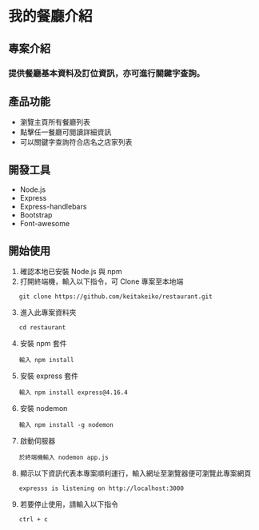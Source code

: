 # 我的餐廳介紹

## 專案介紹

### 提供餐廳基本資料及訂位資訊，亦可進行關鍵字查詢。

## 產品功能

- 瀏覽主頁所有餐廳列表
- 點擊任一餐廳可閱讀詳細資訊
- 可以關鍵字查詢符合店名之店家列表

## 開發工具

- Node.js
- Express
- Express-handlebars
- Bootstrap
- Font-awesome

## 開始使用

1. 確認本地已安裝 Node.js 與 npm
2. 打開終端機，輸入以下指令，可 Clone 專案至本地端

```
   git clone https://github.com/keitakeiko/restaurant.git
```

3. 進入此專案資料夾

```
   cd restaurant
```

4. 安裝 npm 套件

```
   輸入 npm install
```

5. 安裝 express 套件

```
   輸入 npm install express@4.16.4
```

6. 安裝 nodemon

```
   輸入 npm install -g nodemon
```

7. 啟動伺服器

```
   於終端機輸入 nodemon app.js
```

8. 顯示以下資訊代表本專案順利運行，輸入網址至瀏覽器便可瀏覽此專案網頁

```
   expresss is listening on http://localhost:3000
```

9. 若要停止使用，請輸入以下指令

```
   ctrl + c
```
